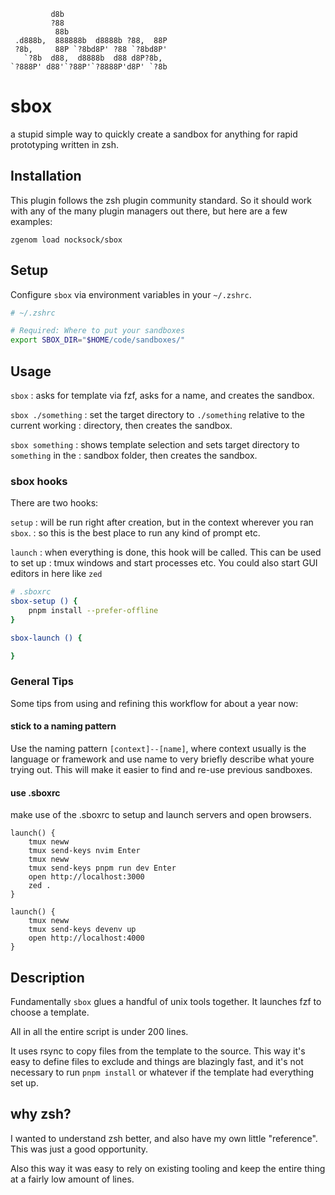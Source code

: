 ```
         d8b
         ?88
          88b
 .d888b,  888888b  d8888b ?88,  88P
 ?8b,     88P `?8bd8P' ?88 `?8bd8P'
   `?8b  d88,  d8888b  d88 d8P?8b,
`?888P' d88'`?88P'`?8888P'd8P' `?8b

```

# sbox

a stupid simple way to quickly create a sandbox for anything for rapid prototyping written in zsh.

## Installation

This plugin follows the zsh plugin community standard.
So it should work with any of the many plugin managers out there, but here are a few examples:

```
zgenom load nocksock/sbox
```

## Setup

Configure `sbox` via environment variables in your `~/.zshrc`.

```sh
# ~/.zshrc

# Required: Where to put your sandboxes
export SBOX_DIR="$HOME/code/sandboxes/"
```

## Usage

`sbox`
: asks for template via fzf, asks for a name, and creates the sandbox.

`sbox ./something`
: set the target directory to `./something` relative to the current working
: directory, then creates the sandbox.

`sbox something`
: shows template selection and sets target directory to `something` in the 
: sandbox folder, then creates the sandbox.

### sbox hooks

There are two hooks:

`setup`
: will be run right after creation, but in the context wherever you ran `sbox`.
: so this is the best place to run any kind of prompt etc.

`launch`
: when everything is done, this hook will be called. This can be used to set up
: tmux windows and start processes etc. You could also start GUI editors in here like `zed`

```sh
# .sboxrc
sbox-setup () {
    pnpm install --prefer-offline
}

sbox-launch () {

}

```

### General Tips

Some tips from using and refining this workflow for about a year now:

#### stick to a naming pattern

Use the naming pattern `[context]--[name]`, where context usually is the language or framework and use name to very briefly describe what youre trying out.
This will make it easier to find and re-use previous sandboxes.


#### use .sboxrc

make use of the .sboxrc to setup and launch servers and open browsers.

```
launch() {
    tmux neww
    tmux send-keys nvim Enter
    tmux neww 
    tmux send-keys pnpm run dev Enter
    open http://localhost:3000
    zed .
}
```

```
launch() {
    tmux neww 
    tmux send-keys devenv up
    open http://localhost:4000
}
```






## Description

Fundamentally `sbox` glues a handful of unix tools together.
It launches fzf to choose a template.

All in all the entire script is under 200 lines.

It uses rsync to copy files from the template to the source. This way it's easy
to define files to exclude and things are blazingly fast, and it's not necessary
to run `pnpm install` or whatever if the template had everything set up.

## why zsh?

I wanted to understand zsh better, and also have my own little "reference". 
This was just a good opportunity.

Also this way it was easy to rely on existing tooling and keep the entire thing
at a fairly low amount of lines.

